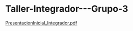 # Taller-Integrador---Grupo-3
[PresentacionInicial_Integrador.pdf](https://github.com/user-attachments/files/16670489/PresentacionInicial_Integrador.pdf)
